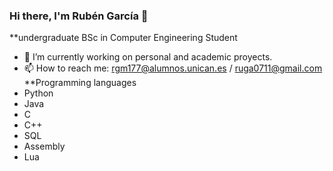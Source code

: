 ### Hi there, I'm Rubén García 👋
**undergraduate BSc in Computer Engineering Student 
<!--
**RubaGarcia/RubaGarcia** is a ✨ _special_ ✨ repository because its `README.md` (this file) appears on your GitHub profile.

Here are some ideas to get you started:-->

* 🔭 I’m currently working on personal and academic proyects.
* 📫 How to reach me: rgm177@alumnos.unican.es / ruga0711@gmail.com
**Programming languages
* Python
* Java 
* C
* C++
* SQL
* Assembly
* Lua


